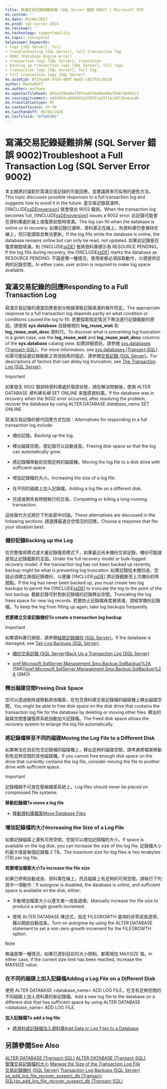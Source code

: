 ```yaml
---
title: 寫滿交易記錄疑難排解 (SQL Server 錯誤 9002) | Microsoft 文件
ms.custom: ''
ms.date: 03/08/2017
ms.prod: sql-server-2014
ms.reviewer: ''
ms.technology: supportability
ms.topic: conceptual
helpviewer_keywords:
- logs [SQL Server], full
- troubleshooting [SQL Server], full transaction log
- 9002 (Database Engine error)
- transaction logs [SQL Server], truncation
- backing up transaction logs [SQL Server], full logs
- transaction logs [SQL Server], full log
- full transaction logs [SQL Server]
ms.assetid: 0f23aa84-475d-40df-bed3-c923f8c1b520
author: MashaMSFT
ms.author: mathoma
ms.openlocfilehash: d03e259bd0aff8fce02558dbe08efb56748493c1
ms.sourcegitcommit: ad4d92dce894592a259721a1571b1d8736abacdb
ms.translationtype: MT
ms.contentlocale: zh-TW
ms.lasthandoff: 08/04/2020
ms.locfileid: "87585381"
---
```

# <a name="troubleshoot-a-full-transaction-log-sql-server-error-9002"></a><span data-ttu-id="2b724-102">寫滿交易記錄疑難排解 (SQL Server 錯誤 9002)</span><span class="sxs-lookup"><span data-stu-id="2b724-102">Troubleshoot a Full Transaction Log (SQL Server Error 9002)</span></span>
  <span data-ttu-id="2b724-103">本主題將討論對於寫滿交易記錄的可能回應，並建議將來可採用的避免方法。</span><span class="sxs-lookup"><span data-stu-id="2b724-103">This topic discusses possible responses to a full transaction log and suggests how to avoid it in the future.</span></span> <span data-ttu-id="2b724-104">當交易記錄寫滿時， [!INCLUDE[ssDEnoversion](../../includes/ssdenoversion-md.md)] 就會發出 9002 錯誤。</span><span class="sxs-lookup"><span data-stu-id="2b724-104">When the transaction log becomes full, [!INCLUDE[ssDEnoversion](../../includes/ssdenoversion-md.md)] issues a 9002 error.</span></span> <span data-ttu-id="2b724-105">此記錄可能會在資料庫處於線上或復原狀態時填滿。</span><span class="sxs-lookup"><span data-stu-id="2b724-105">The log can fill when the database is online or in recovery.</span></span> <span data-ttu-id="2b724-106">如果記錄已滿時，資料庫正在線上，則資料庫仍會保持在線上，但只能讀取並無法更新。</span><span class="sxs-lookup"><span data-stu-id="2b724-106">If the log fills while the database is online, the database remains online but can only be read, not updated.</span></span> <span data-ttu-id="2b724-107">如果此記錄是在復原期間填滿，則 [!INCLUDE[ssDE](../../includes/ssde-md.md)] 會將資料庫標示為 RESOURCE PENDING。</span><span class="sxs-lookup"><span data-stu-id="2b724-107">If the log fills during recovery, the [!INCLUDE[ssDE](../../includes/ssde-md.md)] marks the database as RESOURCE PENDING.</span></span> <span data-ttu-id="2b724-108">不論是哪一種情況，使用者都必須採取動作，以便提供足夠的記錄空間。</span><span class="sxs-lookup"><span data-stu-id="2b724-108">In either case, user action is required to make log space available.</span></span>  
  
## <a name="responding-to-a-full-transaction-log"></a><span data-ttu-id="2b724-109">寫滿交易記錄的回應</span><span class="sxs-lookup"><span data-stu-id="2b724-109">Responding to a Full Transaction Log</span></span>  
 <span data-ttu-id="2b724-110">寫滿交易記錄的適當回應會部分根據導致記錄填滿的條件而定。</span><span class="sxs-lookup"><span data-stu-id="2b724-110">The appropriate response to a full transaction log depends partly on what condition or conditions caused the log to fill.</span></span> <span data-ttu-id="2b724-111">若要探索指定情況下無法進行記錄截斷的原因，請使用 **sys.database** 目錄檢視的 **log_reuse_wait** 和 **log_reuse_wait_desc** 資料行。</span><span class="sxs-lookup"><span data-stu-id="2b724-111">To discover what is preventing log truncation in a given case, use the **log_reuse_wait** and **log_reuse_wait_desc** columns of the **sys.database** catalog view.</span></span> <span data-ttu-id="2b724-112">如需詳細資訊，請參閱 [sys.databases &#40;Transact-SQL&#41;](/sql/relational-databases/system-catalog-views/sys-databases-transact-sql)。</span><span class="sxs-lookup"><span data-stu-id="2b724-112">For more information, see [sys.databases &#40;Transact-SQL&#41;](/sql/relational-databases/system-catalog-views/sys-databases-transact-sql).</span></span> <span data-ttu-id="2b724-113">如需可能延遲記錄截斷之其他因素的描述，請參閱[交易記錄 &#40;SQL Server&#41;](the-transaction-log-sql-server.md)。</span><span class="sxs-lookup"><span data-stu-id="2b724-113">For descriptions of factors that can delay log truncation, see [The Transaction Log &#40;SQL Server&#41;](the-transaction-log-sql-server.md).</span></span>  
  
> [!IMPORTANT]  
>  <span data-ttu-id="2b724-114">如果發生 9002 錯誤時資料庫處於復原狀態，請在解決問題後，使用 ALTER DATABASE *資料庫名稱* SET ONLINE 來復原資料庫。</span><span class="sxs-lookup"><span data-stu-id="2b724-114">If the database was in recovery when the 9002 error occurred, after resolving the problem, recover the database by using ALTER DATABASE *database_name* SET ONLINE.</span></span>  
  
 <span data-ttu-id="2b724-115">寫滿交易記錄的替代回應方式包括：</span><span class="sxs-lookup"><span data-stu-id="2b724-115">Alternatives for responding to a full transaction log include:</span></span>  
  
-   <span data-ttu-id="2b724-116">備份記錄。</span><span class="sxs-lookup"><span data-stu-id="2b724-116">Backing up the log.</span></span>  
  
-   <span data-ttu-id="2b724-117">釋出磁碟空間，使記錄可以自動成長。</span><span class="sxs-lookup"><span data-stu-id="2b724-117">Freeing disk space so that the log can automatically grow.</span></span>  
  
-   <span data-ttu-id="2b724-118">將記錄檔移動到空間足夠的磁碟機。</span><span class="sxs-lookup"><span data-stu-id="2b724-118">Moving the log file to a disk drive with sufficient space.</span></span>  
  
-   <span data-ttu-id="2b724-119">增加記錄檔的大小。</span><span class="sxs-lookup"><span data-stu-id="2b724-119">Increasing the size of a log file.</span></span>  
  
-   <span data-ttu-id="2b724-120">在不同的磁碟上加入記錄檔。</span><span class="sxs-lookup"><span data-stu-id="2b724-120">Adding a log file on a different disk.</span></span>  
  
-   <span data-ttu-id="2b724-121">完成或刪除長時間執行的交易。</span><span class="sxs-lookup"><span data-stu-id="2b724-121">Completing or killing a long-running transaction.</span></span>  
  
 <span data-ttu-id="2b724-122">這些替代方式將於下列各節中討論。</span><span class="sxs-lookup"><span data-stu-id="2b724-122">These alternatives are discussed in the following sections.</span></span> <span data-ttu-id="2b724-123">請選擇最適合您情況的回應。</span><span class="sxs-lookup"><span data-stu-id="2b724-123">Choose a response that fits your situation best.</span></span>  
  
### <a name="backing-up-the-log"></a><span data-ttu-id="2b724-124">備份記錄</span><span class="sxs-lookup"><span data-stu-id="2b724-124">Backing up the Log</span></span>  
 <span data-ttu-id="2b724-125">在完整復原模式或大量記錄復原模式下，如果最近尚未備份交易記錄，備份可能就是阻止記錄截斷的主因。</span><span class="sxs-lookup"><span data-stu-id="2b724-125">Under the full recovery model or bulk-logged recovery model, if the transaction log has not been backed up recently, backup might be what is preventing log truncation.</span></span> <span data-ttu-id="2b724-126">如果記錄從未備份過，您就必須建立兩個記錄備份，以便讓 [!INCLUDE[ssDE](../../includes/ssde-md.md)] 將記錄截斷至上次備份的時間點。</span><span class="sxs-lookup"><span data-stu-id="2b724-126">If the log has never been backed up, you must create two log backups to permit the [!INCLUDE[ssDE](../../includes/ssde-md.md)] to truncate the log to the point of the last backup.</span></span> <span data-ttu-id="2b724-127">截斷記錄可針對新記錄檔的記錄釋出空間。</span><span class="sxs-lookup"><span data-stu-id="2b724-127">Truncating the log frees space for new log records.</span></span> <span data-ttu-id="2b724-128">若要防止記錄檔再度被填滿，請經常備份記錄檔。</span><span class="sxs-lookup"><span data-stu-id="2b724-128">To keep the log from filling up again, take log backups frequently.</span></span>  
  
 <span data-ttu-id="2b724-129">**若要建立交易記錄備份**</span><span class="sxs-lookup"><span data-stu-id="2b724-129">**To create a transaction log backup**</span></span>  
  
> [!IMPORTANT]  
>  <span data-ttu-id="2b724-130">如果資料庫已損毀，請參閱[結尾記錄備份 &#40;SQL Server&#41;](../backup-restore/tail-log-backups-sql-server.md)。</span><span class="sxs-lookup"><span data-stu-id="2b724-130">If the database is damaged, see [Tail-Log Backups &#40;SQL Server&#41;](../backup-restore/tail-log-backups-sql-server.md).</span></span>  
  
-   [<span data-ttu-id="2b724-131">備份交易記錄 &#40;SQL Server&#41;</span><span class="sxs-lookup"><span data-stu-id="2b724-131">Back Up a Transaction Log &#40;SQL Server&#41;</span></span>](../backup-restore/back-up-a-transaction-log-sql-server.md)  
  
-   <span data-ttu-id="2b724-132"><xref:Microsoft.SqlServer.Management.Smo.Backup.SqlBackup%2A> (SMO)</span><span class="sxs-lookup"><span data-stu-id="2b724-132"><xref:Microsoft.SqlServer.Management.Smo.Backup.SqlBackup%2A> (SMO)</span></span>  
  
### <a name="freeing-disk-space"></a><span data-ttu-id="2b724-133">釋出磁碟空間</span><span class="sxs-lookup"><span data-stu-id="2b724-133">Freeing Disk Space</span></span>  
 <span data-ttu-id="2b724-134">您可以透過刪除或移動其他檔案，在包含資料庫交易記錄檔的磁碟機上釋出磁碟空間。</span><span class="sxs-lookup"><span data-stu-id="2b724-134">You might be able to free disk space on the disk drive that contains the transaction log file for the database by deleting or moving other files.</span></span> <span data-ttu-id="2b724-135">釋出的磁碟空間會讓復原系統自動加大記錄檔。</span><span class="sxs-lookup"><span data-stu-id="2b724-135">The freed disk space allows the recovery system to enlarge the log file automatically.</span></span>  
  
### <a name="moving-the-log-file-to-a-different-disk"></a><span data-ttu-id="2b724-136">將記錄檔移至不同的磁碟</span><span class="sxs-lookup"><span data-stu-id="2b724-136">Moving the Log File to a Different Disk</span></span>  
 <span data-ttu-id="2b724-137">如果無法在目前包含記錄檔的磁碟機上，釋出足夠的磁碟空間，請考慮將檔案移動到有足夠空間的其他磁碟機。</span><span class="sxs-lookup"><span data-stu-id="2b724-137">If you cannot free enough disk space on the drive that currently contains the log file, consider moving the file to another drive with sufficient space.</span></span>  
  
> [!IMPORTANT]  
>  <span data-ttu-id="2b724-138">記錄檔絕不可放在壓縮檔案系統上。</span><span class="sxs-lookup"><span data-stu-id="2b724-138">Log files should never be placed on compressed file systems.</span></span>  
  
 <span data-ttu-id="2b724-139">**移動記錄檔**</span><span class="sxs-lookup"><span data-stu-id="2b724-139">**To move a log file**</span></span>  
  
-   [<span data-ttu-id="2b724-140">移動資料庫檔案</span><span class="sxs-lookup"><span data-stu-id="2b724-140">Move Database Files</span></span>](../databases/move-database-files.md)  
  
### <a name="increasing-the-size-of-a-log-file"></a><span data-ttu-id="2b724-141">增加記錄檔的大小</span><span class="sxs-lookup"><span data-stu-id="2b724-141">Increasing the Size of a Log File</span></span>  
 <span data-ttu-id="2b724-142">如果記錄磁碟上還有可用空間，您就可以增加記錄檔的大小。</span><span class="sxs-lookup"><span data-stu-id="2b724-142">If space is available on the log disk, you can increase the size of the log file.</span></span> <span data-ttu-id="2b724-143">記錄檔大小的最大值是每個記錄檔 2 TB。</span><span class="sxs-lookup"><span data-stu-id="2b724-143">The maximum size for log files is two terabytes (TB) per log file.</span></span>  
  
 <span data-ttu-id="2b724-144">**若要增加檔案大小**</span><span class="sxs-lookup"><span data-stu-id="2b724-144">**To increase the file size**</span></span>  
  
 <span data-ttu-id="2b724-145">如果已停用自動成長、資料庫在線上，而且磁碟上有足夠的可用空間，請執行下列其中一項動作：</span><span class="sxs-lookup"><span data-stu-id="2b724-145">If autogrow is disabled, the database is online, and sufficient space is available on the disk, either:</span></span>  
  
-   <span data-ttu-id="2b724-146">手動增加檔案大小以產生單一成長遞增。</span><span class="sxs-lookup"><span data-stu-id="2b724-146">Manually increase the file size to produce a single growth increment.</span></span>  
  
-   <span data-ttu-id="2b724-147">使用 ALTER DATABASE 陳述式，設定 FILEGROWTH 選項的非零成長遞增，藉以開啟自動成長。</span><span class="sxs-lookup"><span data-stu-id="2b724-147">Turn on autogrow by using the ALTER DATABASE statement to set a non-zero growth increment for the FILEGROWTH option.</span></span>  
  
> [!NOTE]  
>  <span data-ttu-id="2b724-148">無論是哪一種情況，如果已達到目前的大小限制，都需增加 MAXSIZE 值。</span><span class="sxs-lookup"><span data-stu-id="2b724-148">In either case, if the current size limit has been reached, increase the MAXSIZE value.</span></span>  
  
### <a name="adding-a-log-file-on-a-different-disk"></a><span data-ttu-id="2b724-149">在不同的磁碟上加入記錄檔</span><span class="sxs-lookup"><span data-stu-id="2b724-149">Adding a Log File on a Different Disk</span></span>  
 <span data-ttu-id="2b724-150">使用 ALTER DATABASE <database_name> ADD LOG FILE，在含有足夠空間的不同磁碟上加入資料庫的新記錄檔。</span><span class="sxs-lookup"><span data-stu-id="2b724-150">Add a new log file to the database on a different disk that has sufficient space by using ALTER DATABASE <database_name> ADD LOG FILE.</span></span>  
  
 <span data-ttu-id="2b724-151">**加入記錄檔**</span><span class="sxs-lookup"><span data-stu-id="2b724-151">**To add a log file**</span></span>  
  
-   [<span data-ttu-id="2b724-152">將資料或記錄檔加入資料庫</span><span class="sxs-lookup"><span data-stu-id="2b724-152">Add Data or Log Files to a Database</span></span>](../databases/add-data-or-log-files-to-a-database.md)  
  
## <a name="see-also"></a><span data-ttu-id="2b724-153">另請參閱</span><span class="sxs-lookup"><span data-stu-id="2b724-153">See Also</span></span>  
 <span data-ttu-id="2b724-154">[ALTER DATABASE &#40;Transact-SQL&#41;](/sql/t-sql/statements/alter-database-transact-sql) </span><span class="sxs-lookup"><span data-stu-id="2b724-154">[ALTER DATABASE &#40;Transact-SQL&#41;](/sql/t-sql/statements/alter-database-transact-sql) </span></span>  
 <span data-ttu-id="2b724-155">[管理交易記錄檔的大小](manage-the-size-of-the-transaction-log-file.md) </span><span class="sxs-lookup"><span data-stu-id="2b724-155">[Manage the Size of the Transaction Log File](manage-the-size-of-the-transaction-log-file.md) </span></span>  
 <span data-ttu-id="2b724-156">[交易記錄備份 &#40;SQL Server&#41;](../backup-restore/transaction-log-backups-sql-server.md) </span><span class="sxs-lookup"><span data-stu-id="2b724-156">[Transaction Log Backups &#40;SQL Server&#41;](../backup-restore/transaction-log-backups-sql-server.md) </span></span>  
 [<span data-ttu-id="2b724-157">sp_add_log_file_recover_suspect_db &#40;Transact-SQL&#41;</span><span class="sxs-lookup"><span data-stu-id="2b724-157">sp_add_log_file_recover_suspect_db &#40;Transact-SQL&#41;</span></span>](/sql/relational-databases/system-stored-procedures/sp-add-log-file-recover-suspect-db-transact-sql)  
  
  
